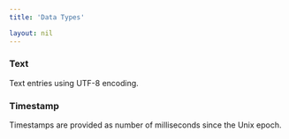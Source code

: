 ```yaml
---
title: 'Data Types'

layout: nil
---
```


### Text
Text entries using UTF-8 encoding.

### Timestamp
Timestamps are provided as number of milliseconds since the Unix epoch.


